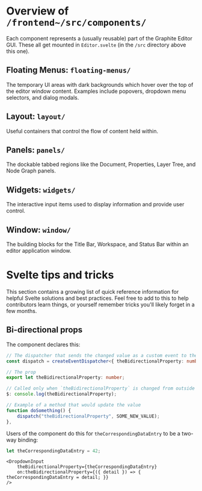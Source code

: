 # Overview of `/frontend~/src/components/`

Each component represents a (usually reusable) part of the Graphite Editor GUI. These all get mounted in `Editor.svelte` (in the `/src` directory above this one).

## Floating Menus: `floating-menus/`

The temporary UI areas with dark backgrounds which hover over the top of the editor window content. Examples include popovers, dropdown menu selectors, and dialog modals.

## Layout: `layout/`

Useful containers that control the flow of content held within.

## Panels: `panels/`

The dockable tabbed regions like the Document, Properties, Layer Tree, and Node Graph panels.

## Widgets: `widgets/`

The interactive input items used to display information and provide user control.

## Window: `window/`

The building blocks for the Title Bar, Workspace, and Status Bar within an editor application window.

# Svelte tips and tricks

This section contains a growing list of quick reference information for helpful Svelte solutions and best practices. Feel free to add to this to help contributors learn things, or yourself remember tricks you'll likely forget in a few months.

## Bi-directional props

The component declares this:

```ts
// The dispatcher that sends the changed value as a custom event to the parent
const dispatch = createEventDispatcher<{ theBidirectionalProperty: number }>();

// The prop
export let theBidirectionalProperty: number;

// Called only when `theBidirectionalProperty` is changed from outside this component via its props
$: console.log(theBidirectionalProperty);

// Example of a method that would update the value
function doSomething() {
	dispatch("theBidirectionalProperty", SOME_NEW_VALUE);
},
```

Users of the component do this for `theCorrespondingDataEntry` to be a two-way binding:

```ts
let theCorrespondingDataEntry = 42;
```

```svelte
<DropdownInput
	theBidirectionalProperty={theCorrespondingDataEntry}
	on:theBidirectionalProperty={({ detail }) => { theCorrespondingDataEntry = detail; }}
/>
```
